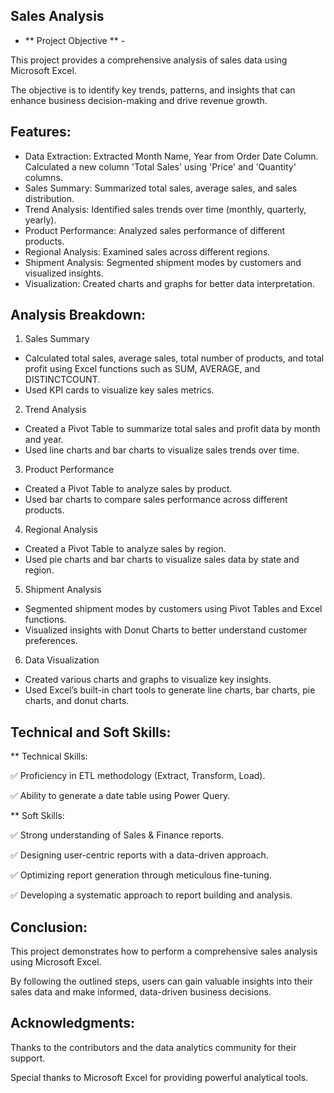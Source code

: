 ## Sales Analysis ##

- ** Project Objective ** - 

This project provides a comprehensive analysis of sales data using Microsoft Excel. 

The objective is to identify key trends, patterns, and insights that can enhance business decision-making and drive revenue growth.

## Features:
- Data Extraction: Extracted Month Name, Year from Order Date Column. Calculated a new column 'Total Sales' using 'Price' and 'Quantity' columns.
- Sales Summary: Summarized total sales, average sales, and sales distribution.
- Trend Analysis: Identified sales trends over time (monthly, quarterly, yearly).
- Product Performance: Analyzed sales performance of different products.
- Regional Analysis: Examined sales across different regions.
- Shipment Analysis: Segmented shipment modes by customers and visualized insights.
- Visualization: Created charts and graphs for better data interpretation.

## Analysis Breakdown: 

1. Sales Summary
- Calculated total sales, average sales, total number of products, and total profit using Excel functions such as SUM, AVERAGE, and DISTINCTCOUNT.
- Used KPI cards to visualize key sales metrics.

2. Trend Analysis
- Created a Pivot Table to summarize total sales and profit data by month and year.
- Used line charts and bar charts to visualize sales trends over time.

3. Product Performance
- Created a Pivot Table to analyze sales by product.
- Used bar charts to compare sales performance across different products.

4. Regional Analysis
- Created a Pivot Table to analyze sales by region.
- Used pie charts and bar charts to visualize sales data by state and region.

5. Shipment Analysis
- Segmented shipment modes by customers using Pivot Tables and Excel functions.
- Visualized insights with Donut Charts to better understand customer preferences.

6. Data Visualization
- Created various charts and graphs to visualize key insights.
- Used Excel’s built-in chart tools to generate line charts, bar charts, pie charts, and donut charts.

## Technical and Soft Skills: 

** Technical Skills:

✅ Proficiency in ETL methodology (Extract, Transform, Load).

✅ Ability to generate a date table using Power Query.

** Soft Skills:

✅ Strong understanding of Sales & Finance reports.

✅ Designing user-centric reports with a data-driven approach.

✅ Optimizing report generation through meticulous fine-tuning.

✅ Developing a systematic approach to report building and analysis.

## Conclusion:
This project demonstrates how to perform a comprehensive sales analysis using Microsoft Excel. 

By following the outlined steps, users can gain valuable insights into their sales data and make informed, data-driven business decisions.

## Acknowledgments:
Thanks to the contributors and the data analytics community for their support.

Special thanks to Microsoft Excel for providing powerful analytical tools.
